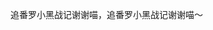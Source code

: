 追番罗小黑战记谢谢喵，追番罗小黑战记谢谢喵～

<!---
Polaris-321/Polaris-321 is a ✨ special ✨ repository because its `README.md` (this file) appears on your GitHub profile.
You can click the Preview link to take a look at your changes.
--->
